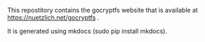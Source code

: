 This repostitory contains the gocryptfs website that is available at
https://nuetzlich.net/gocryptfs .

It is generated using mkdocs (sudo pip install mkdocs).
